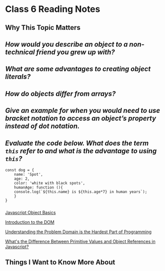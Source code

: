# Class 6 Reading Notes

## Why This Topic Matters

###

## *How would you describe an object to a non-technical friend you grew up with?*

###

## *What are some advantages to creating object literals?*

###

## *How do objects differ from arrays?*

###

## *Give an example for when you would need to use bracket notation to access an object’s property instead of dot notation.*

###

## *Evaluate the code below. What does the term `this` refer to and what is the advantage to using `this`?*

    const dog = {
        name: 'Spot',
        age: 2,
        color: 'white with black spots',
        humanAge: function (){
        console.log(`${this.name} is ${this.age*7} in human years`);
        }
    }


### 

[Javascript Object Basics](https://developer.mozilla.org/en-US/docs/Learn/JavaScript/Objects/Basics)

[Introduction to the DOM](https://developer.mozilla.org/en-US/docs/Web/API/Document_Object_Model/Introduction)

[Understanding the Problem Domain is the Hardest Part of Programming](https://simpleprogrammer.com/solving-problems-breaking-it-down/)

[What's the Difference Between Primitive Values and Object References in Javascript?](https://betterprogramming.pub/intermediate-javascript-whats-the-difference-between-primitive-values-and-object-references-e863d70677b)

## Things I Want to Know More About

###
